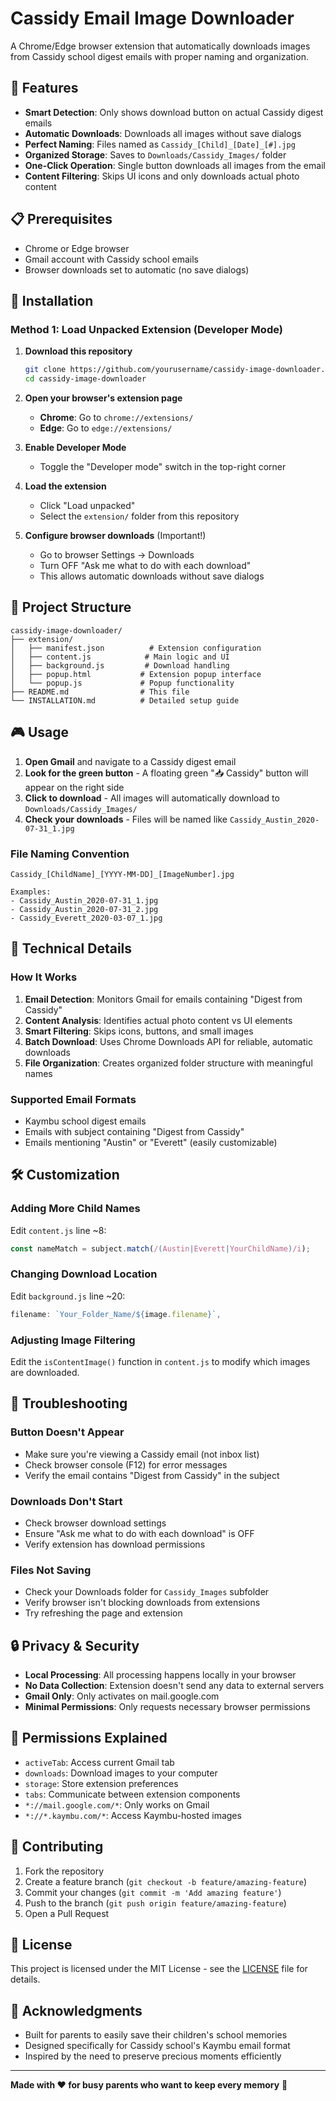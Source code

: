 # Cassidy Email Image Downloader

A Chrome/Edge browser extension that automatically downloads images from Cassidy school digest emails with proper naming and organization.

## 🎯 Features

- **Smart Detection**: Only shows download button on actual Cassidy digest emails
- **Automatic Downloads**: Downloads all images without save dialogs
- **Perfect Naming**: Files named as `Cassidy_[Child]_[Date]_[#].jpg`
- **Organized Storage**: Saves to `Downloads/Cassidy_Images/` folder
- **One-Click Operation**: Single button downloads all images from the email
- **Content Filtering**: Skips UI icons and only downloads actual photo content

## 📋 Prerequisites

- Chrome or Edge browser
- Gmail account with Cassidy school emails
- Browser downloads set to automatic (no save dialogs)

## 🚀 Installation

### Method 1: Load Unpacked Extension (Developer Mode)

1. **Download this repository**
   ```bash
   git clone https://github.com/yourusername/cassidy-image-downloader.git
   cd cassidy-image-downloader
   ```

2. **Open your browser's extension page**
   - **Chrome**: Go to `chrome://extensions/`
   - **Edge**: Go to `edge://extensions/`

3. **Enable Developer Mode**
   - Toggle the "Developer mode" switch in the top-right corner

4. **Load the extension**
   - Click "Load unpacked"
   - Select the `extension/` folder from this repository

5. **Configure browser downloads** (Important!)
   - Go to browser Settings → Downloads
   - Turn OFF "Ask me what to do with each download"
   - This allows automatic downloads without save dialogs

## 📁 Project Structure

```
cassidy-image-downloader/
├── extension/
│   ├── manifest.json          # Extension configuration
│   ├── content.js            # Main logic and UI
│   ├── background.js         # Download handling
│   ├── popup.html           # Extension popup interface
│   └── popup.js             # Popup functionality
├── README.md                # This file
└── INSTALLATION.md          # Detailed setup guide
```

## 🎮 Usage

1. **Open Gmail** and navigate to a Cassidy digest email
2. **Look for the green button** - A floating green "📥 Cassidy" button will appear on the right side
3. **Click to download** - All images will automatically download to `Downloads/Cassidy_Images/`
4. **Check your downloads** - Files will be named like `Cassidy_Austin_2020-07-31_1.jpg`

### File Naming Convention

```
Cassidy_[ChildName]_[YYYY-MM-DD]_[ImageNumber].jpg

Examples:
- Cassidy_Austin_2020-07-31_1.jpg
- Cassidy_Austin_2020-07-31_2.jpg
- Cassidy_Everett_2020-03-07_1.jpg
```

## 🔧 Technical Details

### How It Works

1. **Email Detection**: Monitors Gmail for emails containing "Digest from Cassidy"
2. **Content Analysis**: Identifies actual photo content vs UI elements
3. **Smart Filtering**: Skips icons, buttons, and small images
4. **Batch Download**: Uses Chrome Downloads API for reliable, automatic downloads
5. **File Organization**: Creates organized folder structure with meaningful names

### Supported Email Formats

- Kaymbu school digest emails
- Emails with subject containing "Digest from Cassidy"
- Emails mentioning "Austin" or "Everett" (easily customizable)

## 🛠️ Customization

### Adding More Child Names

Edit `content.js` line ~8:
```javascript
const nameMatch = subject.match(/(Austin|Everett|YourChildName)/i);
```

### Changing Download Location

Edit `background.js` line ~20:
```javascript
filename: `Your_Folder_Name/${image.filename}`,
```

### Adjusting Image Filtering

Edit the `isContentImage()` function in `content.js` to modify which images are downloaded.

## 🐛 Troubleshooting

### Button Doesn't Appear
- Make sure you're viewing a Cassidy email (not inbox list)
- Check browser console (F12) for error messages
- Verify the email contains "Digest from Cassidy" in the subject

### Downloads Don't Start
- Check browser download settings
- Ensure "Ask me what to do with each download" is OFF
- Verify extension has download permissions

### Files Not Saving
- Check your Downloads folder for `Cassidy_Images` subfolder
- Verify browser isn't blocking downloads from extensions
- Try refreshing the page and extension

## 🔒 Privacy & Security

- **Local Processing**: All processing happens locally in your browser
- **No Data Collection**: Extension doesn't send any data to external servers
- **Gmail Only**: Only activates on mail.google.com
- **Minimal Permissions**: Only requests necessary browser permissions

## 📜 Permissions Explained

- `activeTab`: Access current Gmail tab
- `downloads`: Download images to your computer
- `storage`: Store extension preferences
- `tabs`: Communicate between extension components
- `*://mail.google.com/*`: Only works on Gmail
- `*://*.kaymbu.com/*`: Access Kaymbu-hosted images

## 🤝 Contributing

1. Fork the repository
2. Create a feature branch (`git checkout -b feature/amazing-feature`)
3. Commit your changes (`git commit -m 'Add amazing feature'`)
4. Push to the branch (`git push origin feature/amazing-feature`)
5. Open a Pull Request

## 📄 License

This project is licensed under the MIT License - see the [LICENSE](LICENSE) file for details.

## 🙏 Acknowledgments

- Built for parents to easily save their children's school memories
- Designed specifically for Cassidy school's Kaymbu email format
- Inspired by the need to preserve precious moments efficiently

---

**Made with ❤️ for busy parents who want to keep every memory** 📸
